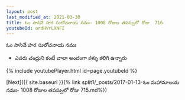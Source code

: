 ```yaml
---
layout: post
last_modified_at: 2021-03-30
title: ఓం సాసినే హర సులోచనాయ నమః- 1008 రోజుల తపస్సులో రోజు  716
youtubeId: ordHVrLXNFI
---
```

 
 
 ఓం సాసినే హర సులోచనాయ నమః  
 
 -  ఎవరు చంద్రుని కంటే చాలా అందంగా కళ్ళు కలిగి ఉన్నారు 
 
  
 
  
 
 
 
 
 
 


{% include youtubePlayer.html id=page.youtubeId %}
 
[Next]({{ site.baseurl }}{% link  split1/_posts/2017-01-13-ఓం మహామాలయ నమః- 1008 రోజుల తపస్సులో రోజు  715.md%})
 
